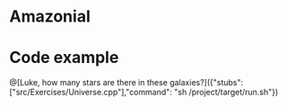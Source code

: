# Amazonial

# Code example

@[Luke, how many stars are there in these galaxies?]({"stubs": ["src/Exercises/Universe.cpp"],"command": "sh /project/target/run.sh"})



